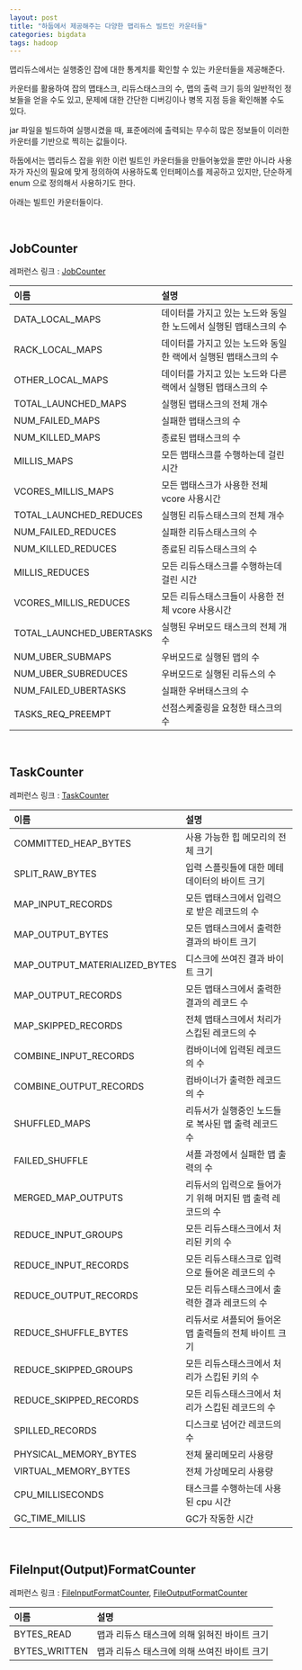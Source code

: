 ```yaml
---
layout: post
title: "하둡에서 제공해주는 다양한 맵리듀스 빌트인 카운터들"
categories: bigdata
tags: hadoop
---
```


맵리듀스에서는 실행중인 잡에 대한 통계치를 확인할 수 있는 카운터들을 제공해준다.

카운터를 활용하여 잡의 맵태스크, 리듀스태스크의 수, 맵의 출력 크기 등의 일반적인 정보들을 얻을 수도 있고, 문제에 대한 간단한 디버깅이나 병목 지점 등을 확인해볼 수도 있다.

jar 파일을 빌드하여 실행시켰을 때, 표준에러에 출력되는 무수히 많은 정보들이 이러한 카운터를 기반으로 찍히는 값들이다.

하둡에서는 맵리듀스 잡을 위한 이런 빌트인 카운터들을 만들어놓았을 뿐만 아니라 사용자가 자신의 필요에 맞게 정의하여 사용하도록 인터페이스를 제공하고 있지만, 단순하게 enum 으로 정의해서 사용하기도 한다.

아래는 빌트인 카운터들이다.

<br>

## JobCounter

레퍼런스 링크 : [JobCounter](https://hadoop.apache.org/docs/r3.2.1/api/org/apache/hadoop/mapreduce/JobCounter.html)

| 이름 | 설명 |
| :-- | :-- |
| DATA_LOCAL_MAPS | 데이터를 가지고 있는 노드와 동일한 노드에서 실행된 맵태스크의 수 |
| RACK_LOCAL_MAPS | 데이터를 가지고 있는 노드와 동일한 랙에서 실행된 맵태스크의 수 |
| OTHER_LOCAL_MAPS | 데이터를 가지고 있는 노드와 다른 랙에서 실행된 맵태스크의 수 |
| TOTAL_LAUNCHED_MAPS | 실행된 맵태스크의 전체 개수 |
| NUM_FAILED_MAPS | 실패한 맵태스크의 수 |
| NUM_KILLED_MAPS | 종료된 맵태스크의 수 |
| MILLIS_MAPS | 모든 맵태스크를 수행하는데 걸린 시간 |
| VCORES_MILLIS_MAPS | 모든 맵태스크가 사용한 전체 vcore 사용시간 |
| TOTAL_LAUNCHED_REDUCES | 실행된 리듀스태스크의 전체 개수 |
| NUM_FAILED_REDUCES | 실패한 리듀스태스크의 수 |
| NUM_KILLED_REDUCES | 종료된 리듀스태스크의 수 |
| MILLIS_REDUCES | 모든 리듀스태스크를 수행하는데 걸린 시간 |
| VCORES_MILLIS_REDUCES | 모든 리듀스태스크들이 사용한 전체 vcore 사용시간 |
| TOTAL_LAUNCHED_UBERTASKS | 실행된 우버모드 태스크의 전체 개수 |
| NUM_UBER_SUBMAPS | 우버모드로 실행된 맵의 수 |
| NUM_UBER_SUBREDUCES | 우버모드로 실행된 리듀스의 수 |
| NUM_FAILED_UBERTASKS | 실패한 우버태스크의 수 |
| TASKS_REQ_PREEMPT | 선점스케줄링을 요청한 태스크의 수 |

<br>

## TaskCounter

레퍼런스 링크 : [TaskCounter](https://hadoop.apache.org/docs/r3.2.1/api/org/apache/hadoop/mapreduce/TaskCounter.html)

| 이름 | 설명 |
| :-- | :-- |
| COMMITTED_HEAP_BYTES | 사용 가능한 힙 메모리의 전체 크기 |
| SPLIT_RAW_BYTES | 입력 스플릿들에 대한 메테데이터의 바이트 크기 |
| MAP_INPUT_RECORDS | 모든 맵태스크에서 입력으로 받은 레코드의 수 |
| MAP_OUTPUT_BYTES | 모든 맵태스크에서 출력한 결과의 바이트 크기 |
| MAP_OUTPUT_MATERIALIZED_BYTES | 디스크에 쓰여진 결과 바이트 크기 |
| MAP_OUTPUT_RECORDS | 모든 맵태스크에서 출력한 결과의 레코드 수 |
| MAP_SKIPPED_RECORDS | 전체 맵태스크에서 처리가 스킵된 레코드의 수 |
| COMBINE_INPUT_RECORDS | 컴바이너에 입력된 레코드의 수 |
| COMBINE_OUTPUT_RECORDS | 컴바이너가 출력한 레코드의 수 |
| SHUFFLED_MAPS | 리듀서가 실행중인 노드들로 복사된 맵 출력 레코드 수 |
| FAILED_SHUFFLE | 셔플 과정에서 실패한 맵 출력의 수 |
| MERGED_MAP_OUTPUTS | 리듀서의 입력으로 들어가기 위해 머지된 맵 출력 레코드의 수 |
| REDUCE_INPUT_GROUPS | 모든 리듀스태스크에서 처리된 키의 수 |
| REDUCE_INPUT_RECORDS | 모든 리듀스태스크로 입력으로 들어온 레코드의 수 |
| REDUCE_OUTPUT_RECORDS | 모든 리듀스태스크에서 출력한 결과 레코드의 수 |
| REDUCE_SHUFFLE_BYTES | 리듀서로 셔플되어 들어온 맵 출력들의 전체 바이트 크기 |
| REDUCE_SKIPPED_GROUPS | 모든 리듀스태스크에서 처리가 스킵된 키의 수 |
| REDUCE_SKIPPED_RECORDS | 모든 리듀스태스크에서 처리가 스킵된 레코드의 수 |
| SPILLED_RECORDS | 디스크로 넘어간 레코드의 수 |
| PHYSICAL_MEMORY_BYTES | 전체 물리메모리 사용량 |
| VIRTUAL_MEMORY_BYTES | 전체 가상메모리 사용량 |
| CPU_MILLISECONDS | 태스크를 수행하는데 사용된 cpu 시간 |
| GC_TIME_MILLIS | GC가 작동한 시간 |

<br>

## FileInput(Output)FormatCounter

레퍼런스 링크 : [FileInputFormatCounter](https://hadoop.apache.org/docs/r3.2.1/api/org/apache/hadoop/mapreduce/lib/input/FileInputFormatCounter.html), [FileOutputFormatCounter](https://hadoop.apache.org/docs/r3.2.1/api/org/apache/hadoop/mapreduce/lib/output/FileOutputFormatCounter.html)

| 이름 | 설명 |
| :-- | :-- |
| BYTES_READ | 맵과 리듀스 태스크에 의해 읽혀진 바이트 크기 |
| BYTES_WRITTEN |  맵과 리듀스 태스크에 의해 쓰여진 바이트 크기 |
